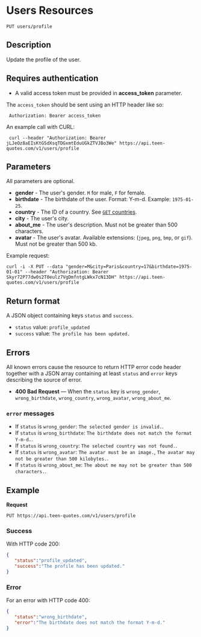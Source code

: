 # Users Resources

    PUT users/profile

## Description
Update the profile of the user.

## Requires authentication
* A valid access token must be provided in **access_token** parameter.

The `access_token` should be sent using an HTTP header like so:

     Authorization: Bearer access_token

An example call with CURL:

     curl --header "Authorization: Bearer jLJeOz8aEIsKtGSdXsqTDGxmtEduUGkZTVJBo3We" https://api.teen-quotes.com/v1/users/profile

## Parameters
All parameters are optional.

- **gender** - The user's gender. `M` for male, `F` for female.
- **birthdate** - The birthdate of the user. Format: Y-m-d. Example: `1975-01-25`.
- **country** - The ID of a country. See [<code>GET</code> countries](https://github.com/TeenQuotes/api-documentation/blob/master/endpoints/countries/GET_countries.md).
- **city** - The user's city.
- **about_me** - The user's description. Must not be greater than 500 characters.
- **avatar** - The user's avatar. Available extensions: (`jpeg`, `png`, `bmp`, or `gif`). Must not be greater than 500 kb.

Example request:

    curl -i -X PUT --data "gender=M&city=Paris&country=17&birthdate=1975-01-01" --header "Authorization: Bearer Skyr72P77dw0s2T0eulz7VgDmfntgLWkx7cN13DH" https://api.teen-quotes.com/v1/users/profile

## Return format
A JSON object containing keys `status` and `success`.

- `status` value: `profile_updated`
- `success` value: `The profile has been updated.`

## Errors
All known errors cause the resource to return HTTP error code header together with a JSON array containing at least `status` and `error` keys describing the source of error.

- **400 Bad Request** — When the `status` key is `wrong_gender`, `wrong_birthdate`, `wrong_country`, `wrong_avatar`, `wrong_about_me`.

### `error` messages
- If `status` is `wrong_gender`: `The selected gender is invalid.`.
- If `status` is `wrong_birthdate`: `The birthdate does not match the format Y-m-d.`.
- If `status` is `wrong_country`: `The selected country was not found.`.
- If `status` is `wrong_avatar`: `The avatar must be an image.`, `The avatar may not be greater than 500 kilobytes.`.
- If `status` is `wrong_about_me`: `The about me may not be greater than 500 characters.`.

## Example
**Request**

    PUT https://api.teen-quotes.com/v1/users/profile

### Success
With HTTP code 200:
``` json
{
   "status":"profile_updated",
   "success":"The profile has been updated."
}
```

### Error
For an error with HTTP code 400:
``` json
{
   "status":"wrong_birthdate",
   "error":"The birthdate does not match the format Y-m-d."
}
```
